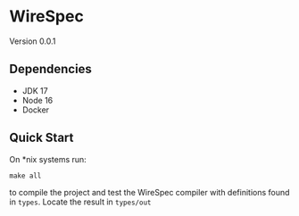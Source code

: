 # WireSpec
Version 0.0.1
## Dependencies
* JDK 17
* Node 16
* Docker
## Quick Start
On *nix systems run:
```shell
make all
```
to compile the project and test the WireSpec compiler with definitions found in
`types`. Locate the result in `types/out`
